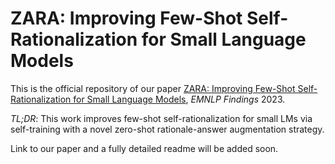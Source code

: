 # ZARA: Improving Few-Shot Self-Rationalization for Small Language Models

This is the official repository of our paper [ZARA: Improving Few-Shot Self-Rationalization for Small Language Models](), *EMNLP Findings* 2023.

*TL;DR*: This work improves few-shot self-rationalization for small LMs via self-training with a novel zero-shot rationale-answer augmentation strategy.

Link to our paper and a fully detailed readme will be added soon.
